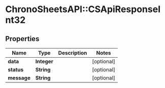 # ChronoSheetsAPI::CSApiResponseInt32

## Properties
Name | Type | Description | Notes
------------ | ------------- | ------------- | -------------
**data** | **Integer** |  | [optional] 
**status** | **String** |  | [optional] 
**message** | **String** |  | [optional] 


